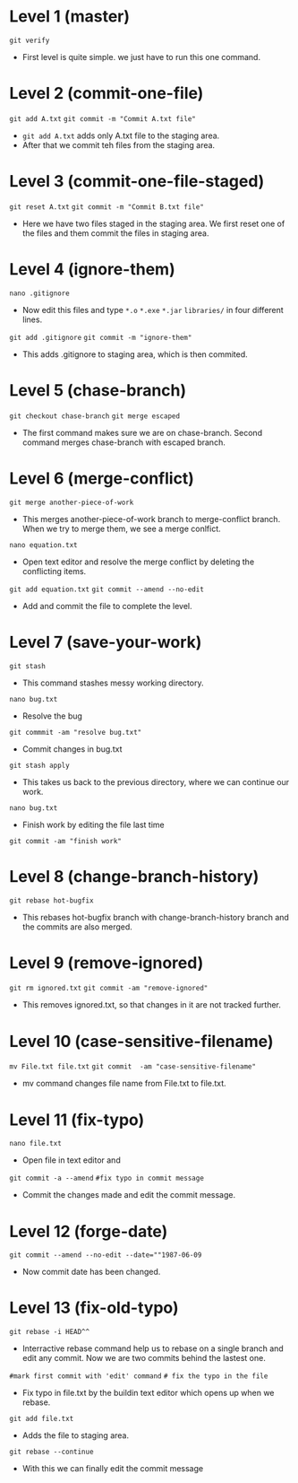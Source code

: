 # Level 1 (master)

`git verify`
- First level is quite simple. we just have to run this one command.

# Level 2 (commit-one-file)
`git add A.txt`
`git commit -m "Commit A.txt file"`
- `git add A.txt` adds only A.txt file to the staging area.
- After that we commit teh files from the staging area.


# Level 3 (commit-one-file-staged)
`git reset A.txt`
`git commit -m "Commit B.txt file"`
- Here we have two files staged in the staging area. We first reset one of the files and them commit  the files in staging area.


# Level 4 (ignore-them)

`nano .gitignore`
- Now edit this files and type `*.o`  `*.exe` `*.jar`  `libraries/` in four different lines.

`git add .gitignore`
`git commit -m "ignore-them"`
- This adds .gitignore to staging area, which is then commited.


# Level 5 (chase-branch)
`git checkout chase-branch`
`git merge escaped`
- The first command makes sure we are on chase-branch. Second command merges chase-branch  with escaped branch.


# Level 6 (merge-conflict)
`git merge another-piece-of-work`
- This merges another-piece-of-work branch to merge-conflict branch. When we try to merge them, we see a merge conlfict.

`nano equation.txt`
- Open text editor and resolve the merge conflict by deleting the conflicting items.

`git add equation.txt`
`git commit --amend --no-edit `
- Add and commit the file to complete the level.


# Level 7 (save-your-work)
`git stash`
- This command stashes messy working directory.

`nano bug.txt`
- Resolve the bug

`git commmit -am "resolve bug.txt"`
- Commit changes in bug.txt

`git stash apply`
- This takes us back to the previous directory, where we can continue our work.

`nano bug.txt`
- Finish work by editing the file last time

`git commit -am "finish work"`
# Level 8 (change-branch-history)
`git rebase hot-bugfix`
- This rebases hot-bugfix branch with change-branch-history branch and the commits are also merged.


# Level 9 (remove-ignored)
`git rm ignored.txt`
`git commit -am "remove-ignored"`
- This removes ignored.txt, so that changes in it are not tracked further.


# Level 10 (case-sensitive-filename)
`mv File.txt file.txt`
`git commit  -am "case-sensitive-filename"`
- mv command changes file name from File.txt to file.txt.


# Level 11 (fix-typo)
`nano file.txt`
- Open file in text editor and 

`git commit -a --amend`
`#fix typo in commit message`
- Commit the changes made and edit the commit message.


# Level 12 (forge-date)
`git commit --amend --no-edit --date=""1987-06-09`
- Now commit date has been changed.


# Level 13 (fix-old-typo)
`git rebase -i HEAD^^`
- Interractive rebase command help us to rebase on a single branch and edit any commit. Now we are two commits behind the lastest one.

`#mark first commit with 'edit' command`
`# fix the typo in the file`
- Fix typo in file.txt by the  buildin text editor which opens up when we rebase.

`git add file.txt`
- Adds the file to staging area.

`git rebase --continue`
- With this we can finally edit the commit message 

